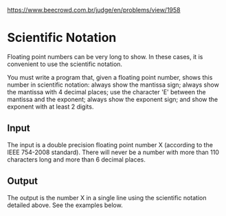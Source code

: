 https://www.beecrowd.com.br/judge/en/problems/view/1958

# Scientific Notation

Floating point numbers can be very long to show. In these cases, it is
convenient to use the scientific notation.

You must write a program that, given a floating point number, shows this
number in scientific notation: always show the mantissa sign; always show the
mantissa with 4 decimal places; use the character 'E' between the mantissa and
the exponent; always show the exponent sign; and show the exponent with at
least 2 digits.

## Input

The input is a double precision floating point number X (according to the IEEE
754-2008 standard). There will never be a number with more than 110 characters
long and more than 6 decimal places.

## Output

The output is the number X in a single line using the scientific notation
detailed above. See the examples below.
